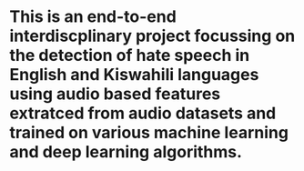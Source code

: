 # This is an end-to-end interdiscplinary project focussing on the detection of hate speech in English and Kiswahili languages using audio based features extratced from audio datasets and trained on various machine learning and deep learning algorithms.
